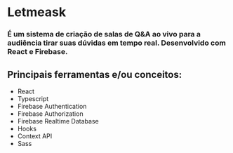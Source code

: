 # Letmeask

### É um sistema de criação de salas de Q&A ao vivo para a audiência tirar suas dúvidas em tempo real. Desenvolvido com React e Firebase.

## Principais ferramentas e/ou conceitos:
- React
- Typescript
- Firebase Authentication
- Firebase Authorization
- Firebase Realtime Database
- Hooks
- Context API
- Sass
